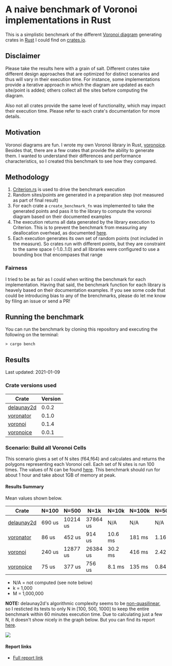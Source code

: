 # A naive benchmark of Voronoi implementations in Rust

This is a simplistic benchmark of the different [Voronoi diagram](https://en.wikipedia.org/wiki/Voronoi_diagram) generating crates in [Rust](https://www.rust-lang.org/) I could find on [crates.io](https://crates.io/search?q=voronoi).

## Disclaimer

Please take the results here with a grain of salt. Different crates take different design approaches that are optimized for distinct scenarios and thus will vary in their execution time. For instance, some implementations provide a iterative approach in which the diagram are updated as each site/point is added; others collect all the sites before computing the diagram.

Also not all crates provide the same level of functionality, which may impact their execution time. Please refer to each crate's documentation for more details.

## Motivation

Voronoi diagrams are fun. I wrote my own Voronoi library in Rust, [voronoice](https://github.com/andreesteve/voronoice). Besides that, there are a few crates that provide the ability to generate them. I wanted to understand their differences and performance characteristics, so I created this benchmark to see how they compared.

## Methodology

1. [Criterion.rs](https://github.com/bheisler/criterion.rs) is used to drive the benchmark execution
2. Random sites/points are generated in a preparation step (not measured as part of final result)
3. For each crate a ```create_benchmark_fn``` was implemented to take the generated points and pass it to the library to compute the voronoi diagram based on their documented examples
4. The execution returns all data generated by the library execution to Criterion. This is to prevent the benchmark from measuring any deallocation overhead, as documented [here](https://bheisler.github.io/criterion.rs/book/user_guide/timing_loops.html).
5. Each execution generates its own set of random points (not included in the measure). So crates run with different points, but they are constraint to the same space (-1.0..1.0) and all libraries were configured to use a bounding box that encompases that range

### Fairness

I tried to be as fair as I could when writing the benchmark for each implementation. Having that said, the benchmark function for each library is heavely based on their documentation examples. If you see some code that could be introducing bias to any of the brenchmarks, please do let me know by filing an issue or send a PR!

## Running the benchmark

You can run the benchmark by cloning this repository and executing the following on the terminal:

```> cargo bench```

## Results

Last updated: 2021-01-09

### Crate versions used

| Crate                                             | Version |
| ------------------------------------------------- | ------- |
| [delaunay2d](https://crates.io/crates/delaunay2d) | 0.0.2   |
| [voronator](https://crates.io/crates/voronator)   | 0.1.0   |
| [voronoi](https://crates.io/crates/voronoi)       | 0.1.4   |
| [voronoice](https://crates.io/crates/voronoice)   | 0.0.1   |

### Scenario: Build all Voronoi Cells

This scenario gives a set of N sites (f64,f64) and calculates and returns the polygons representing each Voronoi cell.
Each set of N sites is run 100 times.
The values of N can be found [here](/benches/compare.rs).
This benchmark should run for about 1 hour and take about 1GB of memory at peak.

#### Results Summary

Mean values shown below.

| Crate                                             | N=100  | N=500    | N=1k     | N=10k   | N=100k | N=500k | N=1M | N=2M |
| ------------------------------------------------- | -------|----------|----------|---------|--------|--------|--------|--------|
| [delaunay2d](https://crates.io/crates/delaunay2d) | 690 us | 10214 us | 37864 us | N/A     | N/A    | N/A    | N/A    | N/A    |
| [voronator](https://crates.io/crates/voronator)   | 86 us  | 452 us   | 914 us   | 10.6 ms | 181 ms | 1.16 s | 2.56 s | 5.36 s |
| [voronoi](https://crates.io/crates/voronoi)       | 240 us | 12877 us | 26384 us | 30.2 ms | 416 ms | 2.42 s | 5.10 s | 11.1 s |
| [voronoice](https://crates.io/crates/voronoice)   | 75 us  | 377 us   | 756 us   | 8.1 ms  | 135 ms | 0.84 s | 1.88 s | 4.04 s |


* N/A = not computed (see note below)
* k = 1,000
* M = 1,000,000

**NOTE:** delaunay2d's algorithmic complexity seems to be [non-quasilinear](https://en.wikipedia.org/wiki/Time_complexity#Quasilinear_time), so I resticted its tests to only N in [100, 500, 1000] to keep the entire benchmark within 60 minutes execution time. Due to calculating just a few N, it doesn't show nicely in the graph below. But you can find its report [here](target/criterion/Build%20Voronoi%20Cells/delauney2d/report/index.html).

![](target/criterion/Build%20Voronoi%20Cells/report/lines.svg)

#### Report links

* [Full report link](target/criterion/Build%20Voronoi%20Cells/report/index.html)
